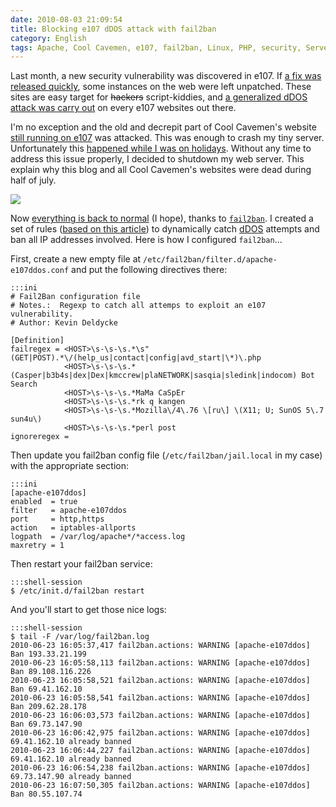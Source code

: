 ```yaml
---
date: 2010-08-03 21:09:54
title: Blocking e107 dDOS attack with fail2ban
category: English
tags: Apache, Cool Cavemen, e107, fail2ban, Linux, PHP, security, Server, Web, Regular expression
---
```


Last month, a new security vulnerability was discovered in e107. If [a fix was
released quickly](https://e107.org/comment.php?comment.news.867), some instances
on the web were left unpatched. These sites are easy target for
<strike>hackers</strike> script-kiddies, and [a generalized dDOS attack was
carry out](https://e107.org/comment.php?comment.news.868) on every e107 websites
out there.

I'm no exception and the old and decrepit part of Cool Cavemen's website [still
running on
e107](https://web.archive.org/web/20110418072200/https://coolcavemen.com/e107_plugins/forum/forum_viewforum.php?3)
was attacked. This was enough to crash my tiny server. Unfortunately this
[happened while I was on
holidays](https://twitter.com/kdeldycke/status/17728248113). Without any time to
address this issue properly, I decided to shutdown my web server. This explain
why this blog and all Cool Cavemen's websites were dead during half of july.

![](/uploads/2010/munin-fail2ban-jails-weekly-stats.png)

Now [everything is back to
normal](https://twitter.com/kdeldycke/status/19250530728) (I hope), thanks to
[`fail2ban`](https://www.fail2ban.org). I created a set of rules ([based on this
article](https://eromang.zataz.com/2010/07/13/byroenet-casper-bot-search-e107-rce-scanner/))
to dynamically catch
[dDOS](https://en.wikipedia.org/wiki/Denial-of-service_attack) attempts and ban
all IP addresses involved. Here is how I configured `fail2ban`...

First, create a new empty file at `/etc/fail2ban/filter.d/apache-e107ddos.conf`
and put the following directives there:

    :::ini
    # Fail2Ban configuration file
    # Notes.:  Regexp to catch all attemps to exploit an e107 vulnerability.
    # Author: Kevin Deldycke

    [Definition]
    failregex = <HOST>\s-\s-\s.*\s"(GET|POST).*\/(help_us|contact|config|avd_start|\*)\.php
                <HOST>\s-\s-\s.*(Casper|b3b4s|dex|Dex|kmccrew|plaNETWORK|sasqia|sledink|indocom) Bot Search
                <HOST>\s-\s-\s.*MaMa CaSpEr
                <HOST>\s-\s-\s.*rk q kangen
                <HOST>\s-\s-\s.*Mozilla\/4\.76 \[ru\] \(X11; U; SunOS 5\.7 sun4u\)
                <HOST>\s-\s-\s.*perl post
    ignoreregex =

Then update you fail2ban config file (`/etc/fail2ban/jail.local` in my case)
with the appropriate section:

    :::ini
    [apache-e107ddos]
    enabled  = true
    filter   = apache-e107ddos
    port     = http,https
    action   = iptables-allports
    logpath  = /var/log/apache*/*access.log
    maxretry = 1

Then restart your fail2ban service:

    :::shell-session
    $ /etc/init.d/fail2ban restart

And you'll start to get those nice logs:

    :::shell-session
    $ tail -F /var/log/fail2ban.log
    2010-06-23 16:05:37,417 fail2ban.actions: WARNING [apache-e107ddos] Ban 193.33.21.199
    2010-06-23 16:05:58,113 fail2ban.actions: WARNING [apache-e107ddos] Ban 89.108.116.226
    2010-06-23 16:05:58,521 fail2ban.actions: WARNING [apache-e107ddos] Ban 69.41.162.10
    2010-06-23 16:05:58,541 fail2ban.actions: WARNING [apache-e107ddos] Ban 209.62.28.178
    2010-06-23 16:06:03,573 fail2ban.actions: WARNING [apache-e107ddos] Ban 69.73.147.90
    2010-06-23 16:06:42,975 fail2ban.actions: WARNING [apache-e107ddos] 69.41.162.10 already banned
    2010-06-23 16:06:44,227 fail2ban.actions: WARNING [apache-e107ddos] 69.41.162.10 already banned
    2010-06-23 16:06:54,238 fail2ban.actions: WARNING [apache-e107ddos] 69.73.147.90 already banned
    2010-06-23 16:07:50,305 fail2ban.actions: WARNING [apache-e107ddos] Ban 80.55.107.74
